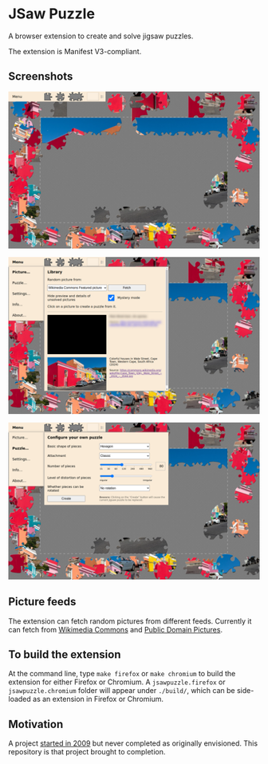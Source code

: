 # JSaw Puzzle

A browser extension to create and solve jigsaw puzzles.

The extension is Manifest V3-compliant.

## Screenshots

![Screenshot 1](https://raw.githubusercontent.com/gorhill/jsawpuzzle/main/screenshots/screenshot-1.png)

![Screenshot 2](https://raw.githubusercontent.com/gorhill/jsawpuzzle/main/screenshots/screenshot-2.png)

![Screenshot 3](https://raw.githubusercontent.com/gorhill/jsawpuzzle/main/screenshots/screenshot-3.png)

## Picture feeds

The extension can fetch random pictures from different feeds. Currently it can fetch from [Wikimedia Commons](https://commons.wikimedia.org/) and [Public Domain Pictures](https://www.publicdomainpictures.net/).

## To build the extension

At the command line, type `make firefox` or `make chromium` to build the extension for either Firefox or Chromium. A `jsawpuzzle.firefox` or `jsawpuzzle.chromium` folder will appear under `./build/`, which can be side-loaded as an extension in Firefox or Chromium.

## Motivation

A project [started in 2009](https://github.com/gorhill/jigsawpuzzle-rhill) but never completed as originally envisioned. This repository is that project brought to completion.
